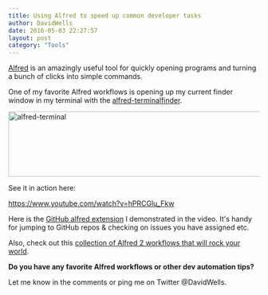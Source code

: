 ```yaml
---
title: Using Alfred to speed up common developer tasks
author: DavidWells
date: 2016-05-03 22:27:57
layout: post
category: "Tools"
---
```


[Alfred](https://www.alfredapp.com) is an amazingly useful tool for quickly opening programs and turning a bunch of clicks into simple commands.

One of my favorite Alfred workflows is opening up my current finder window in my terminal with the [alfred-terminalfinder](https://github.com/LeEnno/alfred-terminalfinder).

<img src="https://s3-us-west-2.amazonaws.com/assets.davidwells.io/legacy/2016/05/alfred-terminal.jpg" alt="alfred-terminal" width="606" height="131" class="aligncenter size-full wp-image-5268" />

See it in action here:

https://www.youtube.com/watch?v=hPRCGlu_Fkw

Here is the [GitHub alfred extension](https://github.com/gharlan/alfred-github-workflow) I demonstrated in the video. It's handy for jumping to GitHub repos & checking on issues you have assigned etc.

Also, check out this [collection of Alfred 2 workflows that will rock your world](https://github.com/zenorocha/alfred-workflows).

**Do you have any favorite Alfred workflows or other dev automation tips?**

Let me know in the comments or ping me on Twitter @DavidWells.
